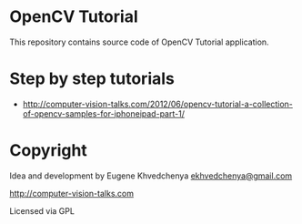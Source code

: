 OpenCV Tutorial
==========================

This repository contains source code of OpenCV Tutorial application.

Step by step tutorials
==========================
* http://computer-vision-talks.com/2012/06/opencv-tutorial-a-collection-of-opencv-samples-for-iphoneipad-part-1/

Copyright
==========================
Idea and development by Eugene Khvedchenya <ekhvedchenya@gmail.com>

http://computer-vision-talks.com

Licensed via GPL